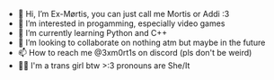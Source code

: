 - 👋 Hi, I’m Ex-Mørtis, you can just call me Mortis or Addi :3 
- 👀 I’m interested in progamming, especially video games
- 🌱 I’m currently learning Python and C++
- 💞️ I’m looking to collaborate on nothing atm but maybe in the future
- 📫 How to reach me @3xm0rt1s on discord (pls don't be weird)
- 🏳️‍⚧️ I'm a trans girl btw >:3 pronouns are She/It 

<!---
3xM0rt1s/3xM0rt1s is a ✨ special ✨ repository because its `README.md` (this file) appears on your GitHub profile.
You can click the Preview link to take a look at your changes.
--->

